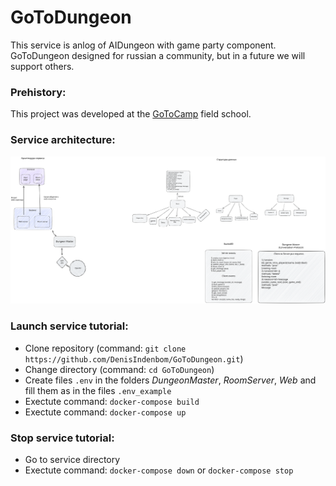 # GoToDungeon
This service is anlog of AIDungeon with game party component.
GoToDungeon designed for russian a community, but in a future we will support others.

### Prehistory:
This project was developed at the [GoToCamp](https://goto.msk.ru/) field school.

### Service architecture:
<img src="./architecture.svg">

### Launch service tutorial:
- Clone repository (command: `git clone https://github.com/DenisIndenbom/GoToDungeon.git`)
- Change directory (command: `cd GoToDungeon`)
- Create files `.env` in the folders *DungeonMaster*, *RoomServer*, *Web* and fill them as in the files `.env_example`
- Exectute command: `docker-compose build`
- Exectute command: `docker-compose up`

### Stop service tutorial:
- Go to service directory
- Exectute command: `docker-compose down` or `docker-compose stop`